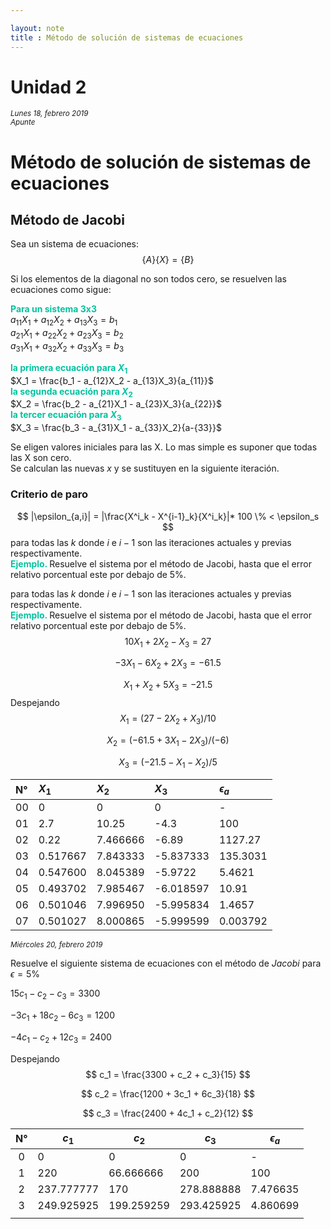```yaml
---

layout: note
title : Método de solución de sistemas de ecuaciones
---
```

# Unidad 2
<small>*Lunes 18, febrero 2019  
Apunte*</small>

# Método de solución de sistemas de ecuaciones

## Método de Jacobi
Sea un sistema de ecuaciones:
$$
\{A\}\{X\} = \{B\}
$$

Si los elementos de la diagonal no son todos cero, se resuelven las ecuaciones como sigue:

<span style="color:#02c3a0; font-weight:bold;"> Para un sistema 3x3</span>  
$a_{11}X_1 + a_{12}X_2 + a_{13}X_3 = b_1$  
$a_{21}X_1 + a_{22}X_2 + a_{23}X_3 = b_2$  
$a_{31}X_1 + a_{32}X_2 + a_{33}X_3 = b_3$  

<span style="color:#02c3a0; font-weight:bold;"> la primera ecuación para $X_1$</span>  
$X_1 = \frac{b_1 - a_{12}X_2 - a_{13}X_3}{a_{11}}$  
<span style="color:#02c3a0; font-weight:bold;"> la segunda ecuación para $X_2$</span>  
$X_2 = \frac{b_2 - a_{21}X_1 - a_{23}X_3}{a_{22}}$  
<span style="color:#02c3a0; font-weight:bold;"> la tercer ecuación para $X_3$</span>  
$X_3 = \frac{b_3 - a_{31}X_1 - a_{33}X_2}{a-{33}}$

Se eligen valores iniciales para las X. Lo mas simple es suponer que todas las X son cero.  
Se calculan las nuevas $x$ y se sustituyen en la siguiente iteración.

### Criterio de paro
$$
|\epsilon_{a,i}| = |\frac{X^i_k - X^{i-1}_k}{X^i_k}|* 100 \% < \epsilon_s
$$
para todas las $k$ donde $i$ e $i-1$ son las iteraciones actuales y previas respectivamente.  
<span style="color:#02c3a0; font-weight:bold;"> Ejemplo. </span> Resuelve el sistema por el método de Jacobi, hasta que el error relativo porcentual este por debajo de 5%.

para todas las $k$ donde $i$ e $i-1​$ son las iteraciones actuales y previas respectivamente.  
<span style="color:#02c3a0; font-weight:bold;"> Ejemplo. </span> Resuelve el sistema por el método de Jacobi, hasta que el error relativo porcentual este por debajo de 5%.
$$
10X_1 + 2X_2 - X_3 = 27
$$

$$
-3X_1 - 6X_2 + 2X_3 = -61.5
$$

$$
X_1 + X_2 + 5X_3 = -21.5
$$
Despejando  
$$
X_1 = (27 - 2X_2 + X_3) / 10
$$

$$
X_2 = (-61.5 + 3X_1 - 2X_3) / (-6)
$$

$$
X_3 = (-21.5 - X_1 - X_2) / 5
$$


| N° | $X_1$ | $X_2$ | $X_3$ | $\epsilon_a$ |
| :- | :- | :- | :- | :- |
| 00 | 0 | 0 | 0 | - |
| 01 | 2.7 | 10.25 | -4.3 | 100 |
| 02 | 0.22 | 7.466666 | -6.89 | 1127.27 |
| 03 | 0.517667 | 7.843333 | -5.837333 | 135.3031 |
| 04 | 0.547600 | 8.045389 | -5.9722 | 5.4621 |
| 05 | 0.493702 | 7.985467 | -6.018597 | 10.91 |
| 06 | 0.501046 | 7.996950 | -5.995834 | 1.4657 |
| 07 | 0.501027 | 8.000865 | -5.999599 | 0.003792 |

<small>*Miércoles 20, febrero 2019*</small>

Resuelve el siguiente sistema de ecuaciones con el método de *Jacobi* para $\epsilon = 5 \%$ 

$15c_1 - c_2 - c_3 = 3300$

$-3c_1 + 18c_2 -6c_3 = 1200$

$-4c_1 - c_2 + 12c_3 = 2400$

Despejando
$$
c_1 = \frac{3300 + c_2 + c_3}{15}
$$

$$
c_2 = \frac{1200 + 3c_1 + 6c_3}{18}
$$

$$
c_3 = \frac{2400 + 4c_1 + c_2}{12}
$$

|  N°  | $c_1$      | $c_2$      | $c_3$      | $\epsilon_a$ |
| :--: | ---------- | ---------- | ---------- | ------------ |
|  0   | 0          | 0          | 0          | -            |
|  1   | 220        | 66.666666  | 200        | 100          |
|  2   | 237.777777 | 170        | 278.888888 | 7.476635     |
|  3   | 249.925925 | 199.259259 | 293.425925 | 4.860699     |
|      |            |            |            |              |




